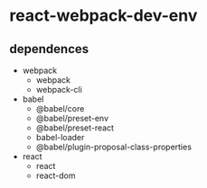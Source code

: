 # react-webpack-dev-env
## dependences
* webpack
  * webpack
  * webpack-cli
* babel
  * @babel/core
  * @babel/preset-env
  * @babel/preset-react
  * babel-loader
  * @babel/plugin-proposal-class-properties
* react
  * react
  * react-dom